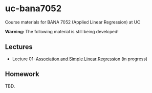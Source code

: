 # uc-bana7052

Course materials for BANA 7052 (Applied Linear Regression) at UC

**Warning:** The following material is still being developed!

## Lectures

* Lecture 01: [Association and Simple Linear Regression](https://bgreenwell.netlify.com/teaching/bana7052/slides/lecture-01#1) (in progress)


## Homework

TBD.
